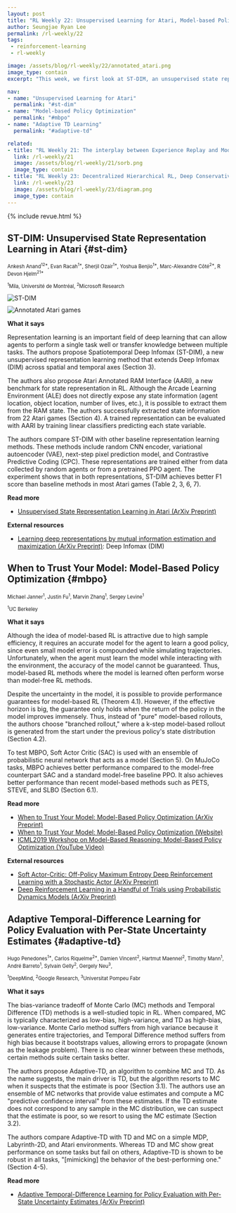 ```yaml
---
layout: post
title: "RL Weekly 22: Unsupervised Learning for Atari, Model-based Policy Optimization, and Adaptive-TD"
author: Seungjae Ryan Lee
permalink: /rl-weekly/22
tags:
 - reinforcement-learning
 - rl-weekly

image: /assets/blog/rl-weekly/22/annotated_atari.png
image_type: contain
excerpt: "This week, we first look at ST-DIM, an unsupervised state representation learning method from MILA and Microsoft Research. We also check UC Berkeley's new policy optimization method that uses model-based branch rollouts. Finally, we look at Adapative-TD, a new method of mixing MC and TD from DeepMind, Google Research and Universitat Pompeu Fabr."

nav:
- name: "Unsupervised Learning for Atari"
  permalink: "#st-dim"
- name: "Model-based Policy Optimization"
  permalink: "#mbpo"
- name: "Adaptive TD Learning"
  permalink: "#adaptive-td"

related:
- title: "RL Weekly 21: The interplay between Experience Replay and Model-based RL"
  link: /rl-weekly/21
  image: /assets/blog/rl-weekly/21/sorb.png
  image_type: contain
- title: "RL Weekly 23: Decentralized Hierarchical RL, Deep Conservative Policy Iteration, and Optimistic PPO"
  link: /rl-weekly/23
  image: /assets/blog/rl-weekly/23/diagram.png
  image_type: contain
---
```




{% include revue.html %}




## ST-DIM: Unsupervised State Representation Learning in Atari {#st-dim}

<p class="authors" style="font-size: 0.8em">
Ankesh Anand<sup>12*</sup>,
Evan Racah<sup>1*</sup>,
Sherjil Ozair<sup>1*</sup>,
Yoshua Benjio<sup>1*</sup>,
Marc-Alexandre Côté<sup>2*</sup>,
R Devon Hjelm<sup>21*</sup>
</p>
<p class="authors__institutions" style="font-size: 0.8em">
    <sup>1</sup>Mila, Université de Montréal,
    <sup>2</sup>Microsoft Research
</p>

<div class="w80" style="margin: 10px auto;">
  <img src="{{ absolute_url }}/assets/blog/rl-weekly/22/st-dim.png" alt="ST-DIM">
</div>

<div class="w80" style="margin: 10px auto;">
  <img src="{{ absolute_url }}/assets/blog/rl-weekly/22/annotated_atari.png" alt="Annotated Atari games">
</div>



**What it says**

Representation learning is an important field of deep learning that can allow agents to perform a single task well or transfer knowledge between multiple tasks. The authors propose Spatiotemporal Deep Infomax (ST-DIM), a new unsupervised representation learning method that extends Deep Infomax (DIM) across spatial and temporal axes (Section 3).

The authors also propose Atari Annotated RAM Interface (AARI), a new benchmark for state representation in RL. Although the Arcade Learning Environment (ALE) does not directly expose any state information (agent location, object location, number of lives, etc.), it is possible to extract them from the RAM state. The authors successfully extracted state information from 22 Atari games (Section 4). A trained representation can be evaluated with AARI by training linear classifiers predicting each state variable.

The authors compare ST-DIM with other baseline representation learning methods. These methods include random CNN encoder, variational autoencoder (VAE), next-step pixel prediction model, and Contrastive Predictive Coding (CPC). These representations are trained either from data collected by random agents or from a pretrained PPO agent. The experiment shows that in both representations, ST-DIM achieves better F1 score than baseline methods in most Atari games (Table 2, 3, 6, 7).

**Read more**

- [Unsupervised State Representation Learning in Atari (ArXiv Preprint)](https://arxiv.org/abs/1906.08226)

**External resources**

- [Learning deep representations by mutual information estimation and maximization (ArXiv Preprint)](https://arxiv.org/abs/1808.06670): Deep Infomax (DIM)









## When to Trust Your Model: Model-Based Policy Optimization {#mbpo}

<p class="authors" style="font-size: 0.8em">
Michael Janner<sup>1</sup>,
Justin Fu<sup>1</sup>,
Marvin Zhang<sup>1</sup>,
Sergey Levine<sup>1</sup>
</p>
<p class="authors__institutions" style="font-size: 0.8em">
    <sup>1</sup>UC Berkeley
</p>

**What it says**

Although the idea of model-based RL is attractive due to high sample efficiency, it requires an accurate model for the agent to learn a good policy, since even small model error is compounded while simulating trajectories. Unfortunately, when the agent must learn the model while interacting with the environment, the accuracy of the model cannot be guaranteed. Thus, model-based RL methods where the model is learned often perform worse than model-free RL methods.

Despite the uncertainty in the model, it is possible to provide performance guarantees for model-based RL (Theorem 4.1). However, if the effective horizon is big, the guarantee only holds when the return of the policy in the model improves immensely. Thus, instead of "pure" model-based rollouts, the authors choose "branched rollout," where a k-step model-based rollout is generated from the start under the previous policy's state distribution (Section 4.2).

To test MBPO, Soft Actor Critic (SAC) is used with an ensemble of probabilistic neural network that acts as a model (Section 5). On MuJoCo tasks, MBPO achieves better performance compared to the model-free counterpart SAC and a standard model-free baseline PPO. It also achieves better performance than recent model-based methods such as PETS, STEVE, and SLBO (Section 6.1).

**Read more**

- [When to Trust Your Model: Model-Based Policy Optimization (ArXiv Preprint)](https://arxiv.org/abs/1906.08253)
- [When to Trust Your Model: Model-Based Policy Optimization (Website)](https://people.eecs.berkeley.edu/~janner/mbpo/)
- [ICML2019 Workshop on Model-Based Reasoning: Model-Based Policy Optimization (YouTube Video)](https://www.youtube.com/watch?v=rdF7q8MipRs)

**External resources**

- [Soft Actor-Critic: Off-Policy Maximum Entropy Deep Reinforcement Learning with a Stochastic Actor (ArXiv Preprint)](https://arxiv.org/abs/1801.01290)
- [Deep Reinforcement Learning in a Handful of Trials using Probabilistic Dynamics Models (ArXiv Preprint)](https://arxiv.org/abs/1805.12114)



## Adaptive Temporal-Difference Learning for Policy Evaluation with Per-State Uncertainty Estimates {#adaptive-td}

<p class="authors" style="font-size: 0.8em">
Hugo Penedones<sup>1*</sup>,
Carlos Riquelme<sup>2*</sup>,
Damien Vincent<sup>2</sup>,
Hartmut Maennel<sup>2</sup>,
Timothy Mann<sup>1</sup>,
André Barreto<sup>1</sup>,
Sylvain Gelly<sup>2</sup>,
Gergely Neu<sup>3</sup>,
</p>
<p class="authors__institutions" style="font-size: 0.8em">
    <sup>1</sup>DeepMind,
    <sup>2</sup>Google Research,
    <sup>3</sup>Universitat Pompeu Fabr
</p>


**What it says**

The bias-variance tradeoff of Monte Carlo (MC) methods and Temporal Difference (TD) methods is a well-studied topic in RL. When compared, MC is typically characterized as low-bias, high-variance, and TD as high-bias, low-variance. Monte Carlo method suffers from high variance because it generates entire trajectories, and Temporal Difference method suffers from high bias because it bootstraps values, allowing errors to propagate (known as the leakage problem). There is no clear winner between these methods, certain methods suite certain tasks better.

The authors propose Adaptive-TD, an algorithm to combine MC and TD. As the name suggests, the main driver is TD, but the algorithm resorts to MC when it suspects that the estimate is poor (Section 3.1). The authors use an ensemble of MC networks that provide value estimates and compute a MC "predictive confidence interval" from these estimates. If the TD estimate does not correspond to any sample in the MC distribution, we can suspect that the estimate is poor, so we resort to using the MC estimate (Section 3.2).

The authors compare Adaptive-TD with TD and MC on a simple MDP, Labyrinth-2D, and Atari environments. Whereas TD and MC show great performance on some tasks but fail on others, Adaptive-TD is shown to be robust in all tasks, "[mimicking] the behavior of the best-performing one." (Section 4-5).


**Read more**

- [Adaptive Temporal-Difference Learning for Policy Evaluation with Per-State Uncertainty Estimates (ArXiv Preprint)](https://arxiv.org/abs/1906.07987)
